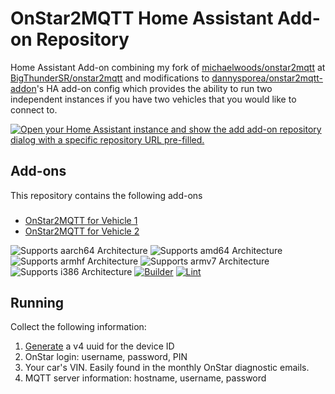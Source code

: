 # OnStar2MQTT Home Assistant Add-on Repository

Home Assistant Add-on combining my fork of [michaelwoods/onstar2mqtt](https://github.com/michaelwoods/onstar2mqtt) at [BigThunderSR/onstar2mqtt](https://github.com/BigThunderSR/onstar2mqtt) and modifications to [dannysporea/onstar2mqtt-addon](https://github.com/dannysporea/onstar2mqtt-addon)'s HA add-on config which provides the ability to run two independent instances if you have two vehicles that you would like to connect to.

<!--Add-on documentation: <https://developers.home-assistant.io/docs/add-ons> -->

[![Open your Home Assistant instance and show the add add-on repository dialog with a specific repository URL pre-filled.](https://my.home-assistant.io/badges/supervisor_add_addon_repository.svg)](https://my.home-assistant.io/redirect/supervisor_add_addon_repository/?repository_url=https://github.com/BigThunderSR/homeassistant-addons-onstar2mqtt)

## Add-ons

This repository contains the following add-ons

### 
- [OnStar2MQTT for Vehicle 1](./onstar2mqtt-vehicle1) 
- [OnStar2MQTT for Vehicle 2](./onstar2mqtt-vehicle2)

![Supports aarch64 Architecture][aarch64-shield]
![Supports amd64 Architecture][amd64-shield]
![Supports armhf Architecture][armhf-shield]
![Supports armv7 Architecture][armv7-shield]
![Supports i386 Architecture][i386-shield]
[![Builder](https://github.com/BigThunderSR/homeassistant-addons-onstar2mqtt/actions/workflows/builder.yaml/badge.svg)](https://github.com/BigThunderSR/homeassistant-addons-onstar2mqtt/actions/workflows/builder.yaml)
[![Lint](https://github.com/BigThunderSR/homeassistant-addons-onstar2mqtt/actions/workflows/lint.yaml/badge.svg)](https://github.com/BigThunderSR/homeassistant-addons-onstar2mqtt/actions/workflows/lint.yaml)

## Running
Collect the following information:
1. [Generate](https://www.uuidgenerator.net/version4) a v4 uuid for the device ID
1. OnStar login: username, password, PIN
1. Your car's VIN. Easily found in the monthly OnStar diagnostic emails.
1. MQTT server information: hostname, username, password

<!-- _Example add-on to use as a blueprint for new add-ons._ -->

<!--

Notes to developers after forking or using the github template feature:
- While developing comment out the 'image' key from 'example/config.yaml' to make the supervisor build the addon
  - Remember to put this back when pushing up your changes.
- When you merge to the 'main' branch of your repository a new build will be triggered.
  - Make sure you adjust the 'version' key in 'example/config.yaml' when you do that.
  - Make sure you update 'example/CHANGELOG.md' when you do that.
  - The first time this runs you might need to adjust the image configuration on github container registry to make it public
- Adjust the 'image' key in 'example/config.yaml' so it points to your username instead of 'home-assistant'.
  - This is where the build images will be published to.
- Rename the example directory.
  - The 'slug' key in 'example/config.yaml' should match the directory name.
- Adjust all keys/url's that points to 'home-assistant' to now point to your user/fork.
- Share your repository on the forums https://community.home-assistant.io/c/projects/9
- Do awesome stuff!
 -->

[aarch64-shield]: https://img.shields.io/badge/aarch64-yes-green.svg
[amd64-shield]: https://img.shields.io/badge/amd64-yes-green.svg
[armhf-shield]: https://img.shields.io/badge/armhf-yes-green.svg
[armv7-shield]: https://img.shields.io/badge/armv7-yes-green.svg
[i386-shield]: https://img.shields.io/badge/i386-yes-green.svg
